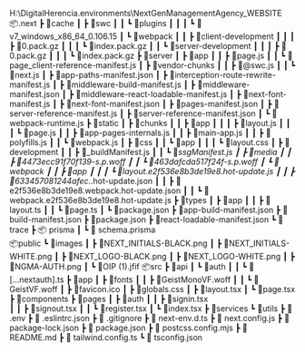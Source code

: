 H:\DigitalHerencia\.environments\NextGenManagementAgency_WEBSITE\
📦.next
┣ 📂cache
┃ ┣ 📂swc
┃ ┃ ┗ 📂plugins
┃ ┃ ┃ ┗ 📂v7_windows_x86_64_0.106.15
┃ ┗ 📂webpack
┃ ┃ ┣ 📂client-development
┃ ┃ ┃ ┣ 📜0.pack.gz
┃ ┃ ┃ ┗ 📜index.pack.gz
┃ ┃ ┗ 📂server-development
┃ ┃ ┃ ┣ 📜0.pack.gz
┃ ┃ ┃ ┗ 📜index.pack.gz
┣ 📂server
┃ ┣ 📂app
┃ ┃ ┣ 📜page.js
┃ ┃ ┗ 📜page_client-reference-manifest.js
┃ ┣ 📂vendor-chunks
┃ ┃ ┣ 📜@swc.js
┃ ┃ ┗ 📜next.js
┃ ┣ 📜app-paths-manifest.json
┃ ┣ 📜interception-route-rewrite-manifest.js
┃ ┣ 📜middleware-build-manifest.js
┃ ┣ 📜middleware-manifest.json
┃ ┣ 📜middleware-react-loadable-manifest.js
┃ ┣ 📜next-font-manifest.js
┃ ┣ 📜next-font-manifest.json
┃ ┣ 📜pages-manifest.json
┃ ┣ 📜server-reference-manifest.js
┃ ┣ 📜server-reference-manifest.json
┃ ┗ 📜webpack-runtime.js
┣ 📂static
┃ ┣ 📂chunks
┃ ┃ ┣ 📂app
┃ ┃ ┃ ┣ 📜layout.js
┃ ┃ ┃ ┗ 📜page.js
┃ ┃ ┣ 📜app-pages-internals.js
┃ ┃ ┣ 📜main-app.js
┃ ┃ ┣ 📜polyfills.js
┃ ┃ ┗ 📜webpack.js
┃ ┣ 📂css
┃ ┃ ┗ 📂app
┃ ┃ ┃ ┗ 📜layout.css
┃ ┣ 📂development
┃ ┃ ┣ 📜_buildManifest.js
┃ ┃ ┗ 📜_ssgManifest.js
┃ ┣ 📂media
┃ ┃ ┣ 📜4473ecc91f70f139-s.p.woff
┃ ┃ ┗ 📜463dafcda517f24f-s.p.woff
┃ ┗ 📂webpack
┃ ┃ ┣ 📂app
┃ ┃ ┃ ┗ 📜layout.e2f536e8b3de19e8.hot-update.js
┃ ┃ ┣ 📜633457081244afec._.hot-update.json
┃ ┃ ┣ 📜e2f536e8b3de19e8.webpack.hot-update.json
┃ ┃ ┗ 📜webpack.e2f536e8b3de19e8.hot-update.js
┣ 📂types
┃ ┣ 📂app
┃ ┃ ┣ 📜layout.ts
┃ ┃ ┗ 📜page.ts
┃ ┗ 📜package.json
┣ 📜app-build-manifest.json
┣ 📜build-manifest.json
┣ 📜package.json
┣ 📜react-loadable-manifest.json
┗ 📜trace
┣ 📦 prisma
┃ ┗ 📜 schema.prisma      
📦public
┗ 📂images
┃ ┣ 📜NEXT_INITIALS-BLACK.png
┃ ┣ 📜NEXT_INITIALS-WHITE.png
┃ ┣ 📜NEXT_LOGO-BLACK.png
┃ ┣ 📜NEXT_LOGO-WHITE.png
┃ ┣ 📜NGMA-AUTH.png
┃ ┗ 📜OIP (1).jfif
📦src
┣ 📂api
┃ ┗ 📂auth
┃ ┃ ┗ 📜[...nextauth].ts
┣ 📂app
┃ ┣ 📂fonts
┃ ┃ ┣ 📜GeistMonoVF.woff
┃ ┃ ┗ 📜GeistVF.woff
┃ ┣ 📜favicon.ico
┃ ┣ 📜globals.css
┃ ┣ 📜layout.tsx
┃ ┗ 📜page.tsx
┣ 📂components
┣ 📂pages
┃ ┣ 📂auth
┃ ┃ ┣ 📜signin.tsx  
┃ ┃ ┣ 📜signout.tsx 
┃ ┃ ┗ 📜register.tsx
┃ ┗ 📜index.tsx
┣ 📂services
┗ 📂utils
┣ 📜 .env
┣ 📜 .eslintrc.json
┣ 📜 .gitignore
┣ 📜 next-env.d.ts
┣ 📜 next.config.js
┣ 📜 package-lock.json
┣ 📜 package.json
┣ 📜 postcss.config.mjs
┣ 📜 README.md
┣ 📜 tailwind.config.ts
┗ 📜 tsconfig.json
```
